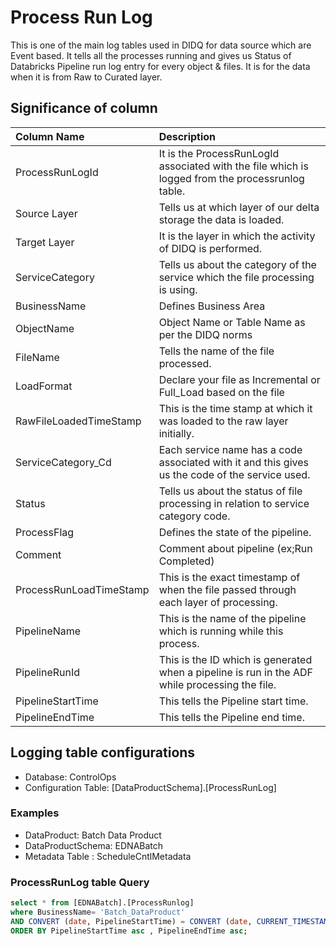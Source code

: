 # Process Run Log

This is one of the main log tables used in DIDQ for data source which are Event based. It tells all the processes running and gives us Status of Databricks Pipeline run log entry for every object & files. It is for the data when it is from Raw to Curated layer.

## Significance of column

| Column Name           	| 	Description	|
| :---        						| 	:--- 	|
|ProcessRunLogId	   |    It is the ProcessRunLogId associated with the file which is logged from the processrunlog table.	|
|Source Layer          |   Tells us at which layer of our delta storage the data is loaded.	|
|Target Layer           |     It is the layer in which the activity of DIDQ is performed.	|
|ServiceCategory        |	Tells us about the category of the service which the file processing is using.	|
|BusinessName		|		Defines Business Area	|
|ObjectName			|	Object Name or Table Name as per the DIDQ norms	|
|FileName			|	Tells the name of the file processed.	|
|LoadFormat	              |                       Declare your file as Incremental or Full_Load based on the file	|
|RawFileLoadedTimeStamp             |                 This is the time stamp at which it was loaded to the raw layer initially.	|
|ServiceCategory_Cd	  |    Each service name has a code associated with it and this gives us the code of the service used.	|
|Status	         |       Tells us about the status of file processing in relation to service category code.	|
|ProcessFlag	    |        Defines the state of the pipeline.	|
|Comment            |       Comment about pipeline (ex;Run Completed)	|
|ProcessRunLoadTimeStamp	 |   This is the exact timestamp of when the file passed through each layer of processing.	|
|PipelineName        |          This is the name of the pipeline which is running while this process.	|
|PipelineRunId	    |     This is the ID which is generated when a pipeline is run in the ADF while processing the file.	|
|PipelineStartTime	 |	This tells the Pipeline start time.	|
|PipelineEndTime      |     This tells the Pipeline end time.	|

## Logging table configurations

*	Database: ControlOps
*	Configuration Table: [DataProductSchema].[ProcessRunLog]

### Examples

*	DataProduct: Batch Data Product
*	DataProductSchema: EDNABatch
*	Metadata Table : ScheduleCntlMetadata

### ProcessRunLog table Query

```sql
select * from [EDNABatch].[ProcessRunlog]
where BusinessName= 'Batch_DataProduct'
AND CONVERT (date, PipelineStartTime) = CONVERT (date, CURRENT_TIMESTAMP)
ORDER BY PipelineStartTime asc , PipelineEndTime asc;
```
